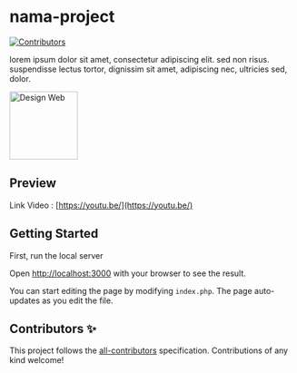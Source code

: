 # nama-project

[![Contributors](https://img.shields.io/badge/contributors-3-orange.svg?style=flat-square)](#contributors)

lorem ipsum dolor sit amet, consectetur adipiscing elit. sed non risus. suspendisse lectus tortor, dignissim sit amet, adipiscing nec, ultricies sed, dolor.

<img src="assets/images/designweb.png" alt="Design Web" width="120" />

## Preview

Link Video : [https://youtu.be/](https://youtu.be/)

## Getting Started

First, run the local server

Open [http://localhost:3000](http://localhost:3000) with your browser to see the result.

You can start editing the page by modifying `index.php`. The page auto-updates as you edit the file.

## Contributors ✨

This project follows the [all-contributors](https://github.com/all-contributors/all-contributors) specification. Contributions of any kind welcome!